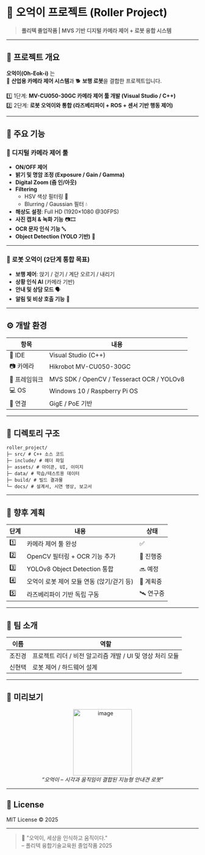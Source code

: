 # 🦾 오억이 프로젝트 (Roller Project)

> **폴리텍 졸업작품 | MVS 기반 디지털 카메라 제어 + 로봇 융합 시스템**

---

## 🎯 프로젝트 개요

**오억이(Oh-Eok-i)** 는  
🎥 **산업용 카메라 제어 시스템**과 🐕 **보행 로봇**을 결합한 프로젝트입니다.  

1️⃣ 1단계: **MV-CU050-30GC 카메라 제어 툴 개발 (Visual Studio / C++)**  
2️⃣ 2단계: **로봇 오억이와 통합 (라즈베리파이 + ROS + 센서 기반 행동 제어)**  

---

## 🧠 주요 기능

### 📸 디지털 카메라 제어 툴
- **ON/OFF 제어**  
- **밝기 및 명암 조정 (Exposure / Gain / Gamma)**  
- **Digital Zoom (줌 인/아웃)**  
- **Filtering**
  - HSV 색상 필터링 🎨  
  - Blurring / Gaussian 필터 💧  
- **해상도 설정**: Full HD (1920×1080 @30FPS)  
- **사진 캡처 & 녹화 기능** 📷🎞️  
- **OCR 문자 인식 기능** 🔤  
- **Object Detection (YOLO 기반)** 🤖  

---

### 🐾 로봇 오억이 (2단계 통합 목표)
- **보행 제어**: 앉기 / 걷기 / 계단 오르기 / 내리기  
- **상황 인식 AI** (카메라 기반)  
- **안내 및 상담 모드** 🗣️  
- **알림 및 비상 호출 기능** 🔔  

---

## ⚙️ 개발 환경

| 항목 | 내용 |
|------|------|
| 🧩 IDE | Visual Studio (C++) |
| 📷 카메라 | Hikrobot MV-CU050-30GC |
| 🧠 프레임워크 | MVS SDK / OpenCV / Tesseract OCR / YOLOv8 |
| 💻 OS | Windows 10 / Raspberry Pi OS |
| 🔌 연결 | GigE / PoE 기반 |

---

## 📁 디렉토리 구조
```
roller_project/
├─ src/ # C++ 소스 코드
├─ include/ # 헤더 파일
├─ assets/ # 아이콘, UI, 이미지
├─ data/ # 학습/테스트용 데이터
├─ build/ # 빌드 결과물
└─ docs/ # 설계서, 시연 영상, 보고서
```

---

## 🧩 향후 계획

| 단계 | 내용 | 상태 |
|------|------|------|
| 1️⃣ | 카메라 제어 툴 완성 | ✅ |
| 2️⃣ | OpenCV 필터링 + OCR 기능 추가 | 🔄 진행중 |
| 3️⃣ | YOLOv8 Object Detection 통합 | 🔜 예정 |
| 4️⃣ | 오억이 로봇 제어 모듈 연동 (앉기/걷기 등) | 🧩 계획중 |
| 5️⃣ | 라즈베리파이 기반 독립 구동 | 🛰️ 연구중 |

---

## 👥 팀 소개

| 이름 | 역할 |
|------|------|
| 조진경 | 프로젝트 리더 / 비전 알고리즘 개발 / UI 및 영상 처리 모듈 |
| 신현택 | 로봇 제어 / 하드웨어 설계 |

---

## 🚀 미리보기


<div align="center">
  <img width="154" height="174" alt="image" src="https://github.com/user-attachments/assets/c370b12f-9543-411a-82b9-3d71ab62c5f8" />
<br>
  <em>“오억이 – 시각과 움직임이 결합된 지능형 안내견 로봇”</em>
</div>

---

## 🧾 License

MIT License © 2025 

---

> 🦾 "오억이, 세상을 인식하고 움직이다."  
> – 폴리텍 융합기술교육원 졸업작품 2025


